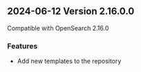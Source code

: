 ## 2024-06-12 Version 2.16.0.0

Compatible with OpenSearch 2.16.0

### Features

* Add new templates to the repository